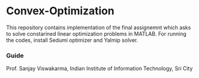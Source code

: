 # Convex-Optimization

This repository contains implementation of the final assignemnt which asks to solve constarined linear optimization problems in MATLAB. For running the codes, install Sedumi optimizer and Yalmip solver. 

### Guide

Prof. Sanjay Viswakarma, Indian Institute of Information Technology, Sri City
